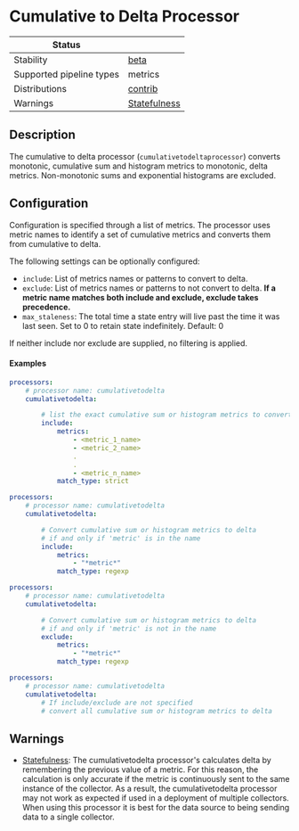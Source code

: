 # Cumulative to Delta Processor

| Status                   |                           |
|--------------------------|---------------------------|
| Stability                | [beta]                    |
| Supported pipeline types | metrics                   |
| Distributions            | [contrib]                 |
| Warnings                 | [Statefulness](#warnings) |

## Description

The cumulative to delta processor (`cumulativetodeltaprocessor`) converts monotonic, cumulative sum and histogram metrics to monotonic, delta metrics. Non-monotonic sums and exponential histograms are excluded.

## Configuration

Configuration is specified through a list of metrics. The processor uses metric names to identify a set of cumulative metrics and converts them from cumulative to delta.

The following settings can be optionally configured:

- `include`: List of metrics names or patterns to convert to delta.
- `exclude`: List of metrics names or patterns to not convert to delta.  **If a metric name matches both include and exclude, exclude takes precedence.**
- `max_staleness`: The total time a state entry will live past the time it was last seen. Set to 0 to retain state indefinitely. Default: 0

If neither include nor exclude are supplied, no filtering is applied.

#### Examples

```yaml
processors:
    # processor name: cumulativetodelta
    cumulativetodelta:

        # list the exact cumulative sum or histogram metrics to convert to delta
        include:
            metrics:
                - <metric_1_name>
                - <metric_2_name>
                .
                .
                - <metric_n_name>
            match_type: strict
```

```yaml
processors:
    # processor name: cumulativetodelta
    cumulativetodelta:

        # Convert cumulative sum or histogram metrics to delta
        # if and only if 'metric' is in the name
        include:
            metrics:
                - "*metric*"
            match_type: regexp
```

```yaml
processors:
    # processor name: cumulativetodelta
    cumulativetodelta:

        # Convert cumulative sum or histogram metrics to delta
        # if and only if 'metric' is not in the name
        exclude:
            metrics:
                - "*metric*"
            match_type: regexp
```

```yaml
processors:
    # processor name: cumulativetodelta
    cumulativetodelta:
        # If include/exclude are not specified
        # convert all cumulative sum or histogram metrics to delta
```

## Warnings

- [Statefulness](https://github.com/open-telemetry/opentelemetry-collector/blob/main/docs/standard-warnings.md#statefulness): The cumulativetodelta processor's calculates delta by remembering the previous value of a metric.  For this reason, the calculation is only accurate if the metric is continuously sent to the same instance of the collector.  As a result, the cumulativetodelta processor may not work as expected if used in a deployment of multiple collectors.  When using this processor it is best for the data source to being sending data to a single collector.


[beta]: https://github.com/open-telemetry/opentelemetry-collector#beta
[contrib]: https://github.com/open-telemetry/opentelemetry-collector-releases/tree/main/distributions/otelcol-contrib
